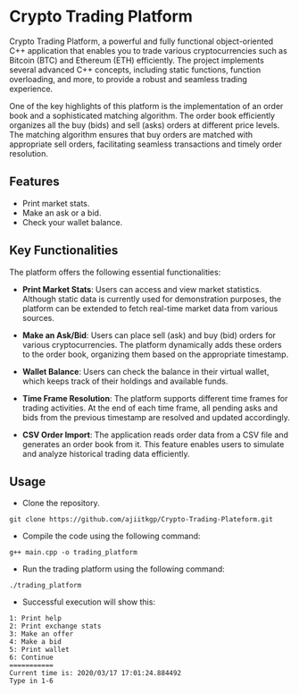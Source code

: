 # Crypto Trading Platform

Crypto Trading Platform, a powerful and fully functional object-oriented C++ application that enables you to trade various cryptocurrencies such as Bitcoin (BTC) and Ethereum (ETH) efficiently. The project implements several advanced C++ concepts, including static functions, function overloading, and more, to provide a robust and seamless trading experience.

One of the key highlights of this platform is the implementation of an order book and a sophisticated matching algorithm. The order book efficiently organizes all the buy (bids) and sell (asks) orders at different price levels. The matching algorithm ensures that buy orders are matched with appropriate sell orders, facilitating seamless transactions and timely order resolution.

## Features

* Print market stats.
* Make an ask or a bid.
* Check your wallet balance.

## Key Functionalities

The platform offers the following essential functionalities:

- **Print Market Stats**: Users can access and view market statistics. Although static data is currently used for demonstration purposes, the platform can be extended to fetch real-time market data from various sources.

- **Make an Ask/Bid**: Users can place sell (ask) and buy (bid) orders for various cryptocurrencies. The platform dynamically adds these orders to the order book, organizing them based on the appropriate timestamp.

- **Wallet Balance**: Users can check the balance in their virtual wallet, which keeps track of their holdings and available funds.

- **Time Frame Resolution**: The platform supports different time frames for trading activities. At the end of each time frame, all pending asks and bids from the previous timestamp are resolved and updated accordingly.

- **CSV Order Import**: The application reads order data from a CSV file and generates an order book from it. This feature enables users to simulate and analyze historical trading data efficiently.

## Usage

- Clone the repository.
```
git clone https://github.com/ajiitkgp/Crypto-Trading-Plateform.git
```
-  Compile the code using the following command:
```
g++ main.cpp -o trading_platform
```
- Run the trading platform using the following command:
```
./trading_platform
```
- Successful execution will show this:
```
1: Print help
2: Print exchange stats
3: Make an offer
4: Make a bid
5: Print wallet
6: Continue
===========
Current time is: 2020/03/17 17:01:24.884492
Type in 1-6
```
